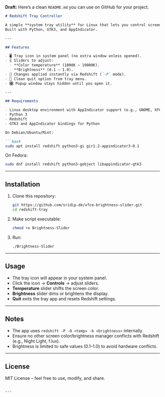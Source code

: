 **Draft:**
Here’s a clean `README.md` you can use on GitHub for your project.

````markdown
# Redshift Tray Controller

A simple **system tray utility** for Linux that lets you control screen **color temperature** and **brightness** using [Redshift](http://jonls.dk/redshift/).  
Built with Python, GTK3, and AppIndicator.

---

## Features

- 🖥️ Tray icon in system panel (no extra window unless opened).  
- 🎚️ Sliders to adjust:
  - **Color temperature** (1000K – 10000K).  
  - **Brightness** (0.1 – 1.0).  
- 🚀 Changes applied instantly via Redshift (`-P` mode).  
- 🛑 Clean quit option from tray menu.  
- 🎛️ Popup window stays hidden until you open it.

---

## Requirements

- Linux desktop environment with AppIndicator support (e.g., GNOME, XFCE, Cinnamon, etc.)  
- Python 3  
- Redshift  
- GTK3 and AppIndicator bindings for Python  

On Debian/Ubuntu/Mint:

```bash
sudo apt install redshift python3-gi gir1.2-appindicator3-0.1
````

On Fedora:

```bash
sudo dnf install redshift python3-gobject libappindicator-gtk3
```

---

## Installation

1. Clone this repository:

   ```bash
   git https://github.com/sridip-de/xfce-brightness-slider.git
   cd redshift-tray
   ```

2. Make script executable:

   ```bash
   chmod +x Brightness-Slider
   ```

3. Run:

   ```bash
   ./Brightness-Slider
   ```

---

## Usage

* The tray icon will appear in your system panel.
* Click the icon → **Controls** → adjust sliders.
* **Temperature** slider shifts the screen color.
* **Brightness** slider dims or brightens the display.
* **Quit** exits the tray app and resets Redshift settings.

---

## Notes

* The app uses `redshift -P -O <temp> -b <brightness>` internally.
* Ensure no other screen color/brightness manager conflicts with Redshift (e.g., Night Light, f.lux).
* Brightness is limited to safe values (0.1–1.0) to avoid hardware conflicts.

---

## License

MIT License – feel free to use, modify, and share.

```

---
